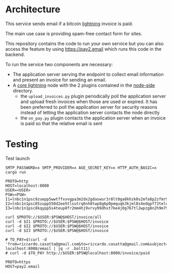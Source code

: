 
# Architecture

This service sends email if a bitcoin [lightning](https://lightning.network) invoice is paid.

The main use case is providing spam-free contact form for sites. 

This repository contains the code to run your own service but you can also access the feature by
using https://pay2.email which runs this code in the backend.

To run the service two components are necessary:

* The application server serving the endpoint to collect email information and present an invoice for sending an email.
* A [core lightning](https://github.com/ElementsProject/lightning) node with the 2 plugins contained in the [node-side](https://github.com/RCasatta/pay2email/tree/master/node-side) directory.
  * the `upload_invoices.py` plugin periodically poll the application server and upload fresh invoices when those are used or expired. It has been preferred to poll the application server for security reasons instead of letting the application server contacts the node directly
  * the `on_pay.py` plugin contacts the application server when an invoice is paid so that the relative email is sent


# Testing

Test launch

```shell
SMTP_PASSWORD=x SMTP_PROVIDER=x AGE_SECRET_KEY=x HTTP_AUTH_BASIC=x cargo run
```

```
PROTO=http
HOST=localhost:8000
USER=<USER>
PSW=<PSW>
I1=lnbc1n1psc9zuepp5wwtffxvvgpa3m2dx2gdaswur3r8lt0ga8khzk0s2mfa8p2zfmr9qdq9wdskwxqyjw5qcqpjsp5npsjwj9ca8htfzcgrlr9fw497yph9k99j38zn80h92vz8688297qrzjq2wjsl39dqxn3f0ppm388fckfgff6ka53canvg4m2wt5wx2xe5j46z46dvqq8gqqqqqqqqlgqqqqqqgq9q9qxsqyssqqwfj0nm99alenqjmpfny4rjnrn00x408x8t8vh2e2njq2eyl2qg8t8kjak6f3men482unrvghhsdp6v8yv8y2y2uakaqm3v809z29dgp4tyuyf
I2=lnbc1n1psc85zupp550d2ee5tlsutrq6nh0twp8g6p0pmquqk3kjml8s4edqpf73teluqdq8wdskwvsxqyjw5qcqpjsp5x6q0p577swhnjv0ungyc9h93smet3znreh5z0avh3f77ryaqk5mqrzjqvmkj3g9zgap9286mk24y0wvydvf3tfmszsxujnregn0a45d6rghczkqvsqqv4qqqqqqqqlgqqqqqqgqyg9qxsqyssqkrm6ek2dk7yvfd5x0c9k9w98uwuphkny7fj265tp0tj4fp0gekt3kctelvehy24n0ayrn5zqd2gwvzjwgy3r6dtgyjs8sunaa3fn3ucpc9l5md
I3=lnbc1n1psc8kqypp5s4teup8fr2mm4hj9vrvy99dhxt7ke4j0g767tl2wpzg8n2h9m79sdqgwdskwvnexqyjw5qcqpjsp5tj2d7kg0vynxccwpsw997etwm4su2d7ndysttn9aemaagzf86k4srzjqvfhr07eay6us6l4l6q5mrnvhj80u59yd4c37avr0gewxkmxf9q4xzdavyqqtlsqqqqqqq27qqqqqqgqjq9qxsqyssq52yuxmj8x0zpc8jgedae209tc2crv4qul8psvj2urkdvalgp63qjv53jevls20pj5dmvxk6xpwmgz8yc3kjnpvv3aakqfuy5j9mg3ygps229d8

curl $PROTO://$USER:$PSW@$HOST/invoice/all
curl -d $I1 $PROTO://$USER:$PSW@$HOST/invoice
curl -d $I2 $PROTO://$USER:$PSW@$HOST/invoice
curl -d $I3 $PROTO://$USER:$PSW@$HOST/invoice

# TO_PAY=$(curl -d 'from=riccardo.casatta@gmail.com&to=riccardo.casatta@gmail.com&subject=subject&message=ciao' localhost:8000/email | jq -r .bolt11)
# curl -d $TO_PAY http://$USER:$PSW@localhost:8000/invoice/paid

PROTO=https
HOST=pay2.email
```
